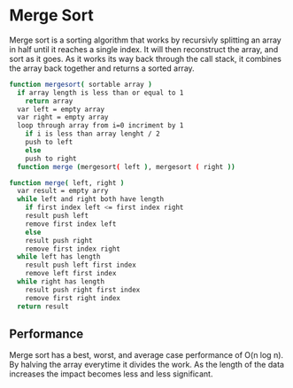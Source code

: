 # Merge Sort

Merge sort is a sorting algorithm that works by recursivly splitting an array in half until it reaches a single index. It will then reconstruct the array, and sort as it goes.  As it works its way back through the call stack, it combines the array back together and returns a sorted array.

```sh
function mergesort( sortable array )
  if array length is less than or equal to 1
    return array
  var left = empty array
  var right = empty array
  loop through array from i=0 incriment by 1
    if i is less than array lenght / 2
    push to left
    else
    push to right
  function merge (mergesort( left ), mergesort ( right ))

function merge( left, right )
  var result = empty arry
  while left and right both have length
    if first index left <= first index right
    result push left
    remove first index left
    else
    result push right
    remove first index right
  while left has length
    result push left first index
    remove left first index
  while right has length
    result push right first index
    remove first right index
  return result
```

## Performance

Merge sort has a best, worst, and average case performance of O(n log n).  By halving the array everytime it divides the work.  As the length of the data increases the impact becomes less and less significant.

